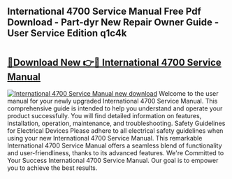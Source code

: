 ## International 4700 Service Manual Free Pdf Download - Part-dyr New Repair Owner Guide - User Service Edition q1c4k

# <h2><a href="http://bc47667.oget.top/?id=International+4700+Service+Manual">🔗Download New 👉🔴 International 4700 Service Manual</a></h2>

[![International 4700 Service Manual new download](https://i.imgur.com/5g1atiW.png)](http://bc47667.oget.top/?id=International+4700+Service+Manual)
Welcome to the user manual for your newly upgraded International 4700 Service Manual. This comprehensive guide is intended to help you understand and operate your product successfully. You will find detailed information on features, installation, operation, maintenance, and troubleshooting. Safety Guidelines for Electrical Devices Please adhere to all electrical safety guidelines when using your new International 4700 Service Manual. This remarkable International 4700 Service Manual offers a seamless blend of functionality and user-friendliness, thanks to its advanced features. We're Committed to Your Success International 4700 Service Manual. Our goal is to empower you to achieve the best results.
